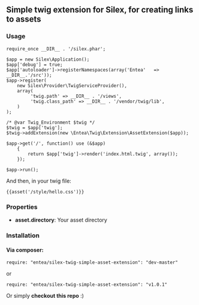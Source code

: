 ## Simple twig extension for Silex, for creating links to assets

### Usage
```
require_once __DIR__ . '/silex.phar';

$app = new Silex\Application();
$app['debug'] = true;
$app['autoloader']->registerNamespaces(array('Entea'   => __DIR__.'/src'));
$app->register(
    new Silex\Provider\TwigServiceProvider(),
    array(
         'twig.path' => __DIR__ . '/views',
         'twig.class_path' => __DIR__ . '/vendor/twig/lib',
    )
);

/* @var Twig_Environment $twig */
$twig = $app['twig'];
$twig->addExtension(new \Entea\Twig\Extension\AssetExtension($app));

$app->get('/', function() use (&$app)
    {
        return $app['twig']->render('index.html.twig', array());
    });

$app->run();
```

And then, in your twig file:
```
{{asset('/style/hello.css')}}
```

### Properties
 - **asset.directory**: Your asset directory

### Installation

#### Via composer:
```
require: "entea/silex-twig-simple-asset-extension": "dev-master"
```
or 
```
require: "entea/silex-twig-simple-asset-extension": "v1.0.1"
```

Or simply **checkout this repo** :)
